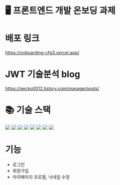 # 🖥 프론트엔드 개발 온보딩 과제
# 배포 링크
https://onboarding-cfg3.vercel.app/

# JWT 기술분석 blog
https://gecko0012.tistory.com/manage/posts/

# 📚 기술 스택
<img src="https://img.shields.io/badge/html5-E34F26?style=for-the-badge&logo=html5&logoColor=white"> <img src="https://img.shields.io/badge/css-1572B6?style=for-the-badge&logo=css3&logoColor=white"> <img src="https://img.shields.io/badge/github-181717?style=for-the-badge&logo=github&logoColor=white"> <img src="https://img.shields.io/badge/git-F05032?style=for-the-badge&logo=git&logoColor=white"> <img src="https://img.shields.io/badge/javascript-F7DF1E?style=for-the-badge&logo=javascript&logoColor=black"> <img src="https://img.shields.io/badge/react-61DAFB?style=for-the-badge&logo=react&logoColor=black"> <img src="https://img.shields.io/badge/vite-646CFF?style=for-the-badge&logo=react&logoColor=black"> <img src="https://img.shields.io/badge/typescript-3178C6?style=for-the-badge&logo=react&logoColor=black"> 

# 기능
- 로그인
- 회원가입
- 마이페이지 프로필, 닉네임 수정
